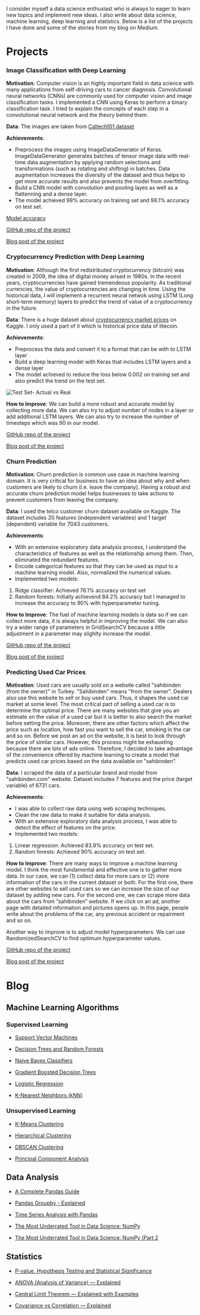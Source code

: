 I consider myself a data science enthusiast who is always to eager to learn new topics and implement new ideas. I also write about data science, machine learning, deep learning and statistics. Below is a list of the projects I have done and some of the stories from my blog on Medium.

# Projects

### Image Classification with Deep Learning

**Motivation**: Computer vision is an highly important field in data science with many applications from self-driving cars to cancer diagnosis. Convolutional neural networks (CNNs) are commonly used for computer vision and image classification tasks. I implemented a CNN using Keras to perform a binary classification task. I tried to explain the concepts of each step in a convolutional neural network and the theory behind them.

**Data**: The images are taken from [Caltech101 dataset](http://www.vision.caltech.edu/Image_Datasets/Caltech101/)

**Achievements**:
* Preprocess the images using ImageDataGenerator of Keras. ImageDataGenerator generates batches of tensor image data with real-time data augmentation by applying random selections and transformations (such as rotating and shifting) in batches. Data augmentation increases the diversity of the dataset and thus helps to get more accurate results and also prevents the model from overfitting.
* Build a CNN model with convolution and pooling layes as well as a flattenning and a dense layer.
* The model achieved 99% accuracy on training set and 98.1% accuracy on test set.

[Model accuracy](https://github.com/SonerYldrm/Image-Classification-with-CNNs/blob/master/Model_accuracy.png)

[GitHub repo of the project](https://github.com/SonerYldrm/Image-Classification-with-CNNs)

[Blog post of the project](https://towardsdatascience.com/a-practical-guide-on-convolutional-neural-networks-cnns-with-keras-21421172005e?source=friends_link&sk=5764eb9646e07b2286f5a6a7d3987d7a)

### Cryptocurrency Prediction with Deep Learning

**Motivation**: Although the first redistributed cryptocurrency (bitcoin) was created in 2009, the idea of digital money arised in 1980s. In the recent years, cryptocurrencies have gained tremendeous popularity. As traditional currencies, the value of cryptocurrencies are changing in time. Using the historical data, I will implement a recurrent neural netwok using LSTM (Long short-term memory) layers to predict the trend of value of a cryptocurrency in the future.

**Data**: There is a huge dataset about [cryptocurrency market prices](https://www.kaggle.com/jessevent/all-crypto-currencies) on Kaggle. I only used a part of it which is historical price data of litecoin.

**Achievements**:
* Preprocess the data and convert it to a format that can be with to LSTM layer
* Build a deep learning model with Keras that includes LSTM layers and a dense layer
* The model achieved to reduce the loss below 0.002 on training set and also predict the trend on the test set.

![Test Set- Actual vs Real](https://github.com/SonerYldrm/Currency-Prediction-with-RNN/blob/master/Test_set_prediction.png)

**How to Improve**:
We can build a more robust and accurate model by collecting more data. We can also try to adjust number of nodes in a layer or add additional LSTM layers. We can also try to increase the number of timesteps which was 90 in our model.

[GitHub repo of the project](https://github.com/SonerYldrm/Churn-Prediction)

[Blog post of the project](https://towardsdatascience.com/cryptocurrency-prediction-with-lstm-4cc369c43d1b?source=friends_link&sk=0314664d261b8853606195ae00bc9d85)

### Churn Prediction

**Motivation**: Churn prediction is common use case in machine learning domain. It is very critical for business to have an idea about why and when customers are likely to churn (i.e. leave the company). Having a robust and accurate churn prediction model helps businesses to take actions to prevent customers from leaving the company.

**Data**: I used the telco customer churn dataset available on Kaggle. The dataset includes 20 features (independent variables) and 1 target (dependent) variable for 7043 customers. 

**Achievements**:
* With an extensive exploratory data analysis process, I understand the characteristics of features as well as the relationship among them. Then, eliminated the redundant features.
* Encode categorical features so that they can be used as input to a machine learning model. Also, normalized the numerical values.
* Implemented two models:
1. Ridge classifier: Achieved 76.1% accuracy on test set
2. Random forests: Initially achievend 84.2% accuracy but I managed to increase the accuracy to 90% with hyperparameter tuning.

**How to Improve**:
The fuel of machine learning models is data so if we can collect more data, it is always helpful in improving the model. We can also try a wider range of parameters in GridSearchCV because a little adjustment in a parameter may slighlty increase the model.

[GitHub repo of the project](https://github.com/SonerYldrm/Churn-Prediction)

[Blog post of the project](https://towardsdatascience.com/churn-prediction-with-machine-learning-ca955d52bd8c?source=friends_link&sk=c7d2621048f45db76539977d31c2308c)

### Predicting Used Car Prices

**Motivation**: Used cars are usually sold on a website called "sahibinden (from the owner)" in Turkey. "Sahibinden" means "from the owner". Dealers also use this website to sell or buy used cars. Thus, it shapes the used car market at some level. The most critical part of selling a used car is to determine the optimal price. There are many websites that give you an estimate on the value of a used car but it is better to also search the market before setting the price. Moreover, there are other factors which affect the price such as location, how fast you want to sell the car, smoking in the car and so on. Before we post an ad on the website, it is best to look through the price of similar cars. However, this process might be exhausting because there are lots of ads online. Therefore, I decided to take advantage of the convenience offered by machine learning to create a model that predicts used car prices based on the data available on "sahibinden".

**Data**: I scraped the data of a particular brand and model from "sahibinden.com" website. Dataset includes 7 features and the price (target variable) of 6731 cars.

**Achievements**:
* I was able to collect raw data using web scraping techniques.
* Clean the raw data to make it suitable for data analysis.
* With an extensive exploratory data analysis process, I was able to detect the effect of features on the price.
* Implemented two models:
1. Linear regression: Achieved 83.9% accuracy on test set.
2. Random forests: Achieved 90% accuracy on test set.

**How to Improve**:
There are many ways to improve a machine learning model. I think the most fundamental and effective one is to gather more data. In our case, we can (1) collect data for more cars or (2) more information of the cars in the current dataset or both. For the first one, there are other websites to sell used cars so we can increase the size of our dataset by adding new cars. For the second one, we can scrape more data about the cars from “sahibinden” website. If we click on an ad, another page with detailed information and pictures opens up. In this page, people write about the problems of the car, any previous accident or repairment and so on. 

Another way to improve is to adjust model hyperparameters. We can use RandomizedSearchCV to find optimum hyperparameter values.

[GitHub repo of the project](https://github.com/SonerYldrm/Predicting_used_car_prices)

[Blog post of the project](https://towardsdatascience.com/predicting-used-car-prices-with-machine-learning-fea53811b1ab?source=friends_link&sk=a8952b1a728d51ddb2e18f4511c471e0)

# Blog

## Machine Learning Algorithms

### Supervised Learning

* [Support Vector Machines](https://towardsdatascience.com/support-vector-machine-explained-8d75fe8738fd?source=friends_link&sk=677804e88752a496a154ec74bc6a04ab)

* [Decision Trees and Random Forests](https://towardsdatascience.com/decision-tree-and-random-forest-explained-8d20ddabc9dd?source=friends_link&sk=2312f2149c10f0804b57bd73a8942004)

* [Naive Bayes Classifiers](https://towardsdatascience.com/naive-bayes-classifier-explained-50f9723571ed?source=friends_link&sk=dff592652eb7f6589997df67b94f3d5e)

* [Gradient Boosted Decision Trees](https://towardsdatascience.com/gradient-boosted-decision-trees-explained-9259bd8205af?source=friends_link&sk=69bae99ff05784e2f18412a30e4ee4c1)

* [Logistic Regression](https://towardsdatascience.com/logistic-regression-explained-593e9ddb7c6c?source=friends_link&sk=9c80aae75268c7ef88c488fa6949d3f2)

* [K-Nearest Neighbors (kNN)](https://towardsdatascience.com/k-nearest-neighbors-knn-explained-cbc31849a7e3?source=friends_link&sk=526badeb56f557074d17444b4a1b1b12)

### Unsupervised Learning

* [K-Means Clustering](https://towardsdatascience.com/k-means-clustering-explained-4528df86a120?source=friends_link&sk=4c8c67dd0f3702b4ecd5bd435e82be2a)

* [Hierarchical Clustering](https://towardsdatascience.com/hierarchical-clustering-explained-e58d2f936323?source=friends_link&sk=0dc952162cb32fd1d666488869b40998)

* [DBSCAN Clustering](https://towardsdatascience.com/dbscan-clustering-explained-97556a2ad556?source=friends_link&sk=34729aecd0a0797832a686515ddcb1e3)

* [Principal Component Analysis](https://towardsdatascience.com/principal-component-analysis-explained-d404c34d76e7?source=friends_link&sk=87fcb241b63ad1d06f19ec032fde61f3)

## Data Analysis

* [A Complete Pandas Guide](https://towardsdatascience.com/a-complete-pandas-guide-2dc53c77a002?source=friends_link&sk=763a53e1b1b46ef04fdb8819d57be28e)

* [Pandas Groupby - Explained](https://towardsdatascience.com/pandas-groupby-explained-453692519d0?source=friends_link&sk=11ba7312e088e918102bc63cbbe61b3e)

* [Time Series Analysis with Pandas](https://towardsdatascience.com/time-series-analysis-with-pandas-e6281a5fcda0?source=friends_link&sk=8a54005cf233b5d6e0e5fc0b5eacaba5)

* [The Most Underrated Tool in Data Science: NumPy](https://towardsdatascience.com/the-most-underrated-tool-in-data-science-numpy-68d8fcbde524?source=friends_link&sk=f84ccb02f8a975e6539c3084b77093d3)

* [The Most Underrated Tool in Data Science: NumPy (Part 2](https://medium.com/swlh/the-most-underrated-tool-in-data-science-numpy-part-2-d9bfb4b2313a?source=friends_link&sk=d5de2e2cf951ebe0f67c4de69455605c)

## Statistics

* [P-value, Hypothesis Testing and Statistical Significance](https://towardsdatascience.com/p-value-hypothesis-testing-and-statistical-significance-63bdd7277e66?source=friends_link&sk=1dff00ff968476adf5447ab4e356289a)

* [ANOVA (Analysis of Variance) — Explained](https://towardsdatascience.com/anova-analysis-of-variance-explained-b48fee6380af?source=friends_link&sk=3a095901efcd722d10eb6f3d5f27fc50)

* [Central Limit Theorem — Explained with Examples](https://towardsdatascience.com/central-limit-theorem-explained-with-examples-4c10377ee58c?source=friends_link&sk=4fead2f33bdeb87ee42a6322d4f6fc8b)

* [Covariance vs Correlation — Explained](https://medium.com/swlh/covariance-vs-correlation-explained-34d1b4142e28?source=friends_link&sk=256de5e272a8e2f2c88dd486a463fa9e)




